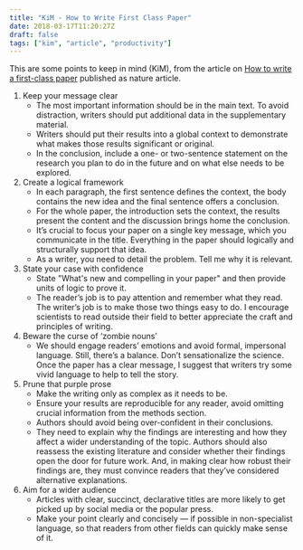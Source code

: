 ```yaml
---
title: "KiM - How to Write First Class Paper"
date: 2018-03-17T11:20:27Z
draft: false
tags: ["kim", "article", "productivity"]
---
```


This are some points to keep in mind (KiM), from the article on [How to write a first-class paper](https://www.nature.com/articles/d41586-018-02404-4) published as nature article.

1. Keep your message clear
    - The most important information should be in the main text. To avoid distraction, writers should put additional data in the supplementary material.
    - Writers should put their results into a global context to demonstrate what makes those results significant or original.
    - In the conclusion, include a one- or two-sentence statement on the research you plan to do in the future and on what else needs to be explored.
2. Create a logical framework
    - In each paragraph, the first sentence defines the context, the body contains the new idea and the final sentence offers a conclusion. 
    - For the whole paper, the introduction sets the context, the results present the content and the discussion brings home the conclusion.
    - It’s crucial to focus your paper on a single key message, which you communicate in the title. Everything in the paper should logically and structurally support that idea.
    - As a writer, you need to detail the problem. Tell me why it is relevant.
3. State your case with confidence
    - State "What's new and compelling in your paper" and then provide units of logic to prove it.
    - The reader’s job is to pay attention and remember what they read. The writer’s job is to make those two things easy to do. I encourage scientists to read outside their field to better appreciate the craft and principles of writing.
4. Beware the curse of ‘zombie nouns’
    - We should engage readers’ emotions and avoid formal, impersonal language. Still, there’s a balance. Don’t sensationalize the science. Once the paper has a clear message, I suggest that writers try some vivid language to help to tell the story.
5. Prune that purple prose
    - Make the writing only as complex as it needs to be.
    - Ensure your results are reproducible for any reader, avoid omitting crucial information from the methods section.
    - Authors should avoid being over-confident in their conclusions.
    - They need to explain why the findings are interesting and how they affect a wider understanding of the topic. Authors should also reassess the existing literature and consider whether their findings open the door for future work. And, in making clear how robust their findings are, they must convince readers that they’ve considered alternative explanations.
6. Aim for a wider audience
    - Articles with clear, succinct, declarative titles are more likely to get picked up by social media or the popular press.
    - Make your point clearly and concisely — if possible in non-specialist language, so that readers from other fields can quickly make sense of it.
